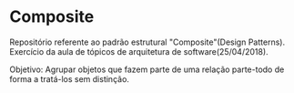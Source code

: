 # Composite
Repositório referente ao padrão estrutural "Composite"(Design Patterns). Exercício da aula de tópicos de arquitetura de software(25/04/2018).

Objetivo: Agrupar objetos que fazem parte de uma relação parte-todo de forma a tratá-los sem distinção.

